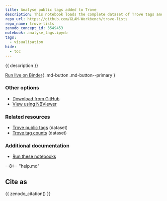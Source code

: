 ```yaml
---
title: Analyse public tags added to Trove 
description: This notebook loads the complete dataset of Trove tags and explores some ways of analysing and visualising the tag data.
repo_url: https://github.com/GLAM-Workbench/trove-lists
repo_name: trove-lists
zenodo_concept_id: 3549453
notebook: analyse_tags.ipynb
tags:
  - visualisation
hide:
  - toc
---
```


{{ description }}

[Run live on Binder](https://mybinder.org/v2/gh/GLAM-Workbench/{{repo_name}}/master?urlpath=lab%2Ftree%2F{{notebook}}){ .md-button .md-button--primary }

### Other options

* [Download from GitHub](https://github.com/GLAM-Workbench/{{repo_name}}/blob/master/{{notebook}})
* [View using NBViewer](https://nbviewer.jupyter.org/github/{{repo_name}}/blob/master/{{notebook}})

### Related resources

* [Trove public tags](trove-public-tags.md) (dataset)
* [Trove tag counts](trove-tag-counts.md) (dataset)

### Additional documentation

* [Run these notebooks](../#run-these-notebooks)

--8<-- "help.md"

## Cite as

{{ zenodo_citation() }}